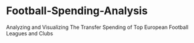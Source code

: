 # Football-Spending-Analysis
Analyzing and Visualizing The Transfer Spending of Top European Football Leagues and Clubs
